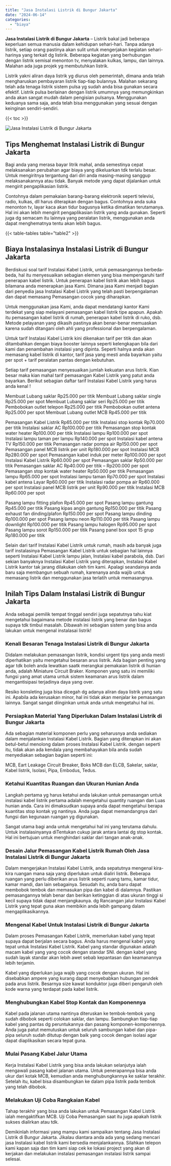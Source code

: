 ```yaml
---
title: "Jasa Instalasi Listrik di Bungur Jakarta"
date: "2024-06-14"
categories: 
  - "biaya"
---
```


**Jasa Instalasi Listrik di Bungur Jakarta** – Listrik bakal jadi beberapa keperluan semua manusia dalam kehidupan sehari-hari. Tanpa adanya listrik, setiap orang pastinya akan sulit untuk mengerjakan kegiatan sehari-harinya yang terkait dg listirik. Beberapa kegiatan yang berhubungan dengan listrik semisal menonton tv, menyalakan kulkas, lampu, dan lainnya. Malahan ada juga projek yg membutuhkan listrik.

Listrik yakni aliran daya listrik yg diurus oleh pemerintah, dimana anda telah mengharuskan pembayaran listrik tiap-tiap bulannya. Malahan sekarang telah ada tenaga listrik sistem pulsa yg sudah anda bisa gunakan secara efektif. Listrik pulsa berlainan dengan listrik umumnya yang memungkinkan anda akan sangat mudah dalam pengisian pulsanya. Menggunakan keduanya sama saja, anda telah bisa menggunakan yang sesuai dengan keinginan sendiri-sendiri.

{{< toc >}}

![Jasa Instalasi Listrik di Bungur Jakarta](/images/instalasi-listrik-murah07.png)

## Tips Menghemat Instalasi Listrik di Bungur Jakarta

Bagi anda yang merasa bayar litrik mahal, anda semestinya cepat melaksanakan perubahan agar biaya yang dikeluarkan tdk terlalu besar. Untuk mengiritnya tergantung dari diri anda masing-masing sanggup melaksanakannya atau tidak. Banyak metode yang dapat dijalankan untuk mengirit pengaplikasian listrik.

Contohnya dalam pemakaian barang-barang elektronik seperti televisi, radio, kulkas, dll harus diterapkan dengan bagus. Contohnya anda suka menonton tv, layar kaca akan tidur bagusnya ketika dimatikan terutamanya. Hal ini akan lebih mengirit pengaplikasian listrik yang anda gunakan. Seperti juga dg semacam itu lainnya yang peralatan listrik, menggunakan anda dapat menghematnya tentu akan lebih bagus.

{{< table-tables table="table2" >}}

## Biaya Instalasinya Instalasi Listrik di Bungur Jakarta

Berdiskusi soal tarif Instalasi Kabel Listrik, untuk pemasangannya berbeda-beda, hal itu menyesuaikan sebagian elemen yang bisa mempengaruhi tarif penerapan kabel listrik. Untuk penerapan kabel listrik akan lebih bagus bilamana anda menerapkan jasa Kami. Dimana jasa Kami menjadi bagian dari penyedia jasa Instalasi Kabel Listrik yang telah pasti berpengalaman dan dapat memasang Pemasangan cocok yang diharapkan.

Untuk menggunakan jasa Kami, anda dapat mendatangi kantor Kami terdekat yang siap melayani pemasangan kabel listrik tipe apapun. Apakah itu pemasangan kabel listrik di rumah, penerapan kabel listrik di ruko, dsb. Metode pelayanan yang dikasih pastinya akan benar-benar memuaskan karena sudah ditangani oleh ahli yang professional dan berpengalaman.

Untuk tarif Instalasi Kabel Listrik kini dikenakan tarif per titik dan akan ditambahkan dengan biaya booster lainnya seperti kelengkapan bila dari kami dan penambahan instalasi yang dipinta. Seperti halnya anda akan memasang kabel listrik di kantor, tarif jasa yang mesti anda bayarkan yaitu per spot + tarif peralatan pantas dengan kebutuhan.

Setiap tarif pemasangan menyesuaikan jumlah kekuatan arus listrik. Kian besar maka kian mahal tarif pemasangan Kabel Listrik yang patut anda bayarkan. Berikut sebagian daftar tarif Instalasi Kabel Listrik yang harus anda kenal !

Membuat Lubang saklar Rp25.000 per titik Membuat Lubang saklar single Rp25.000 per spot Membuat Lubang saklar seri Rp25.000 per titik Pembobokan outlet telepon Rp25.000 per titik Pembobokan outlet antena Rp25.000 per spot Membuat Lubang outlet MCB Rp45.000 per titik

Pemasangan Kabel Listrik Rp65.000 per titik Instalasi stop kontak Rp70.000 per titik Instalasi saklar AC Rp100.000 per titik Pemasangan stop kontak water heater Rp100.000 per titik Instalasi lampu Rp100.000 per spot Instalasi lampu taman per lampu Rp140.000 per spot Instalasi kabel antena TV Rp150.000 per titik Pemasangan radar pompa air Rp150.000 per spot Pemasangan panel MCB listrik per unit Rp180.000 per spot Instalasi MCB Rp280.000 per spot Pemasangan kabel induk per meter Rp100.000 per spot Instalasi Kabel Listrik Rp60.000 per spot Pemasangan saklar Rp50.000 per titik Pemasangan saklar AC Rp40.000 per titik – Rp200.000 per spot Pemasangan stop kontak water heater Rp50.000 per titik Pemasangan lampu Rp65.000 per spot Instalasi lampu taman Rp70.000 per spot Instalasi kabel antena Layar Rp60.000 per titik Instalasi radar pompa air Rp60.000 per spot Instalasi panel MCB listrik per unit Rp90.000 per titik Instalasi MCB Rp60.000 per spot

Pasang lampu fitting plafon Rp45.000 per spot Pasang lampu gantung Rp45.000 per titik Pasang kipas angin gantung Rp150.000 per titik Pasang exhaust fan dinding/plafon Rp150.000 per spot Pasang lampu dinding Rp100.000 per spot Pasang lampu neon Rp110.000 per titik Pasang lampu downlight Rp100.000 per titik Pasang lampu halogen Rp95.000 per spot Pasang lampu sorot Rp150.000 per titik Pasang panel box spot 15 grup Rp180.000 per titik

Selain dari tarif Instalasi Kabel Listrik untuk rumah, masih ada banyak juga tarif instalasinya Pemasangan Kabel Listrik untuk sebagian hal lainnya seperti Instalasi Kabel Listrik lampu jalan, Instalasi kabel parabola, dsb. Dari sekian banyaknya Instalasi Kabel Listrik yang diterapkan, Instalasi Kabel Listrik kantor tak jarang dilakukan oleh tim kami. Apalagi seandainya anda baru saja membangun sebuah rumah, karenanya anda wajib untuk memasang listrik dan menggunakan jasa terlatih untuk memasangnya.

## Inilah Tips Dalam Instalasi Listrik di Bungur Jakarta


Anda sebagai pemilik tempat tinggal sendiri juga sepatutnya tahu kiat mengetahui bagaimana metode instalasi listrik yang benar dan bagus supaya tdk timbul masalah. Dibawah ini sebagian sistem yang bisa anda lakukan untuk mengenal instalasai listrik!

### Kenali Besaran Tenaga Instalasi Listrik di Bungur Jakarta

Didalam melakukan pemasangan listrik, kondisi urgent tips yang anda mesti diperhatikan yaitu mengetahui besaran arus listrik. Ada bagian penting yang agar tdk boleh anda lewatkan saatk merangkai pemakaian listrik di hunian anda, adalah Miniature Circuit Braker. Komponen yang satu ini memiliki fungsi yang amat utama untuk sistem keamanan arus listrik dalam mengantisipasi terjadinya daya yang over.

Resiko konsleting juga bisa dicegah dg adanya aliran daya listrik yang satu ini. Apabila ada kerusakan minor, hal ini tidak akan menjalar ke pemasangan lainnya. Sangat sangat diinginkan untuk anda untuk mengetahui hal ini.

### Persiapkan Material Yang Diperlukan Dalam Instalasi Listrik di Bungur Jakarta

Ada sebagian material komponen perlu yang seharusnya anda sediakan dalam menjalankan Instalasi Kabel Listrik. Bagian yang diterapkan ini akan betul-betul menolong dalam proses Instalasi Kabel Listrik. dengan seperti itu, tidak akan ada kendala yang membahayakan bila anda sudah menyediakan sebagian bagian seperti ini:

MCB, Eart Leakage Circuit Breaker, Boks MCB dan ELCB, Sakelar, saklar, Kabel listrik, Isolasi, Pipa, Embodus, Tedus.

### Ketahui Kuantitas Ruangan dan Ukuran Hunian Anda

Langkah pertama yg harus ketahui anda lakukan untuk pemasangan untuk instalasi kabel listrik pertama adalah mengetahui quantity ruangan dan Luas hunian anda. Cara ini dimaksudkan supaya anda dapat mengetahui berapa kuantitas stop kontak yg nantinya. Anda juga dapat memandangnya dari fungsi dan kegunaan ruangan yg digunakan.

Sangat utama bagi anda untuk mengetahui hal ini yang terutama dahulu. Untuk instalasinyanya diTentukan cukup jarak antara lantai dg stop kontak. Hal ini bertujuan untuk menghindari saklar dari tangan anak-anak.

### Desain Jalur Pemasangan Kabel Listrik Rumah Oleh Jasa Instalasi Listrik di Bungur Jakarta

Dalam mengerjakan Instalasi Kabel Listrik, anda sepatutnya mengenal kira-kira ruangan mana saja yang diperlukan untuk dialiri listrik. Beberapa ruangan yang perlu diberikan arus listrik seperti ruang tamu, kamar tidur, kamar mandi, dan lain sebagainya. Sesudah itu, anda baru dapat membobok tembok dan memasukan pipa dan kabel di dalamnya. Pastikan pemasangannya telah benar dan berikan ketinggian di atas ukuran tinggi si kecil supaya tidak dapat menjangkaunya. dg Rancangan jalur Instalasi Kabel Listrik yang tepat guna akan membikin anda lebih gampang dalam mengaplikasikannya.

### Mengenal Kabel Untuk Instalasi Listrik di Bungur Jakarta

Dalam proses Pemasangan Kabel Listrik, memerlukan kabel yang tepat supaya dapat berjalan secara bagus. Anda harus mengenal kabel yang tepat untuk Instalasi Kabel Listrik. Kabel yang standar digunakan adalah macam kabel yang yang cocok dengan standar SNI. dengan kabel yang sudah layak standar akan lebih awet sebab kepantasan dan keamanannya lebih terjamin.

Kabel yang diperlukan juga wajib yang cocok dengan ukuran. Hal ini disebabkan ampere yang kurang dapat menyebabkan hubungan pendek pada arus listrik. Besarnya size kawat konduktor juga diberi pengaruh oleh kode warna yang terdapat pada kabel listrik.

### Menghubungkan Kabel Stop Kontak dan Komponennya

Kabel pada jalanan utama nantinya diteruskan ke tembok-tembok yang sudah dibobok seperti colokan saklar, dan lampu. Sambungkan tiap-tiap kabel yang pantas dg peruntukannya dan pasang komponen-komponennya. Anda juga patut memutuskan untuk seluruh sambungan kabel dan pipa-pipa seluruh sudah ditutup dengan baik yang cocok dengan isolasi agar dapat diaplikasikan secara tepat guna.

### Mulai Pasang Kabel Jalur Utama

Kerja Instalasi Kabel Listrik yang bisa anda lakukan selanjutya ialah mengawali pasang kabel jalanan utama. Untuk penerapannya bisa anda ukur dari kotak MCB, kemudian anda menghubungkannya ke saklar terakhir. Setelah itu, kabel bisa disambungkan ke dalam pipa listrik pada tembok yang telah dibobok.

### Melakukan Uji Coba Rangkaian Kabel

Tahap terakhir yang bisa anda lakukan untuk Pemasangan Kabel Listrik ialah mengaktifkan MCB. Uji Coba Pemasangan saat itu juga apakah listrik sukses dialirkan atau tdk.

Demikinlah informasi yang mampu kami sampaikan tentang Jasa Instalasi Listrik di Bungur Jakarta. Jikalau diantara anda ada yang sedang mencari jasa Instalasi kabel listrik kami bersedia menjalankannya. Silahkan telepon kami kapan saja dan tim kami siap cek ke lokasi project yang akan di kerjakan dan melakukan instalasi pemasangan instalasi listrik sampai selesai.
